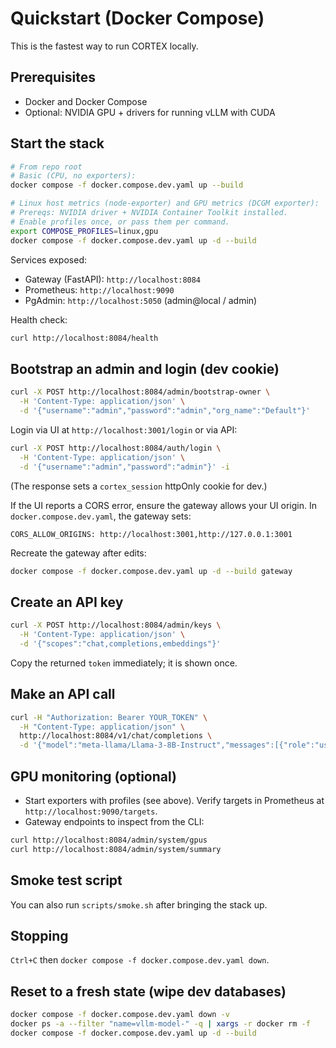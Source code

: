 # Quickstart (Docker Compose)

This is the fastest way to run CORTEX locally.

## Prerequisites
- Docker and Docker Compose
- Optional: NVIDIA GPU + drivers for running vLLM with CUDA

## Start the stack

```bash
# From repo root
# Basic (CPU, no exporters):
docker compose -f docker.compose.dev.yaml up --build

# Linux host metrics (node-exporter) and GPU metrics (DCGM exporter):
# Prereqs: NVIDIA driver + NVIDIA Container Toolkit installed.
# Enable profiles once, or pass them per command.
export COMPOSE_PROFILES=linux,gpu
docker compose -f docker.compose.dev.yaml up -d --build
```

Services exposed:
- Gateway (FastAPI): `http://localhost:8084`
- Prometheus: `http://localhost:9090`
- PgAdmin: `http://localhost:5050` (admin@local / admin)

Health check:
```bash
curl http://localhost:8084/health
```

## Bootstrap an admin and login (dev cookie)
```bash
curl -X POST http://localhost:8084/admin/bootstrap-owner \
  -H 'Content-Type: application/json' \
  -d '{"username":"admin","password":"admin","org_name":"Default"}'
```

Login via UI at `http://localhost:3001/login` or via API:
```bash
curl -X POST http://localhost:8084/auth/login \
  -H 'Content-Type: application/json' \
  -d '{"username":"admin","password":"admin"}' -i
```
(The response sets a `cortex_session` httpOnly cookie for dev.)

If the UI reports a CORS error, ensure the gateway allows your UI origin. In `docker.compose.dev.yaml`, the gateway sets:

```
CORS_ALLOW_ORIGINS: http://localhost:3001,http://127.0.0.1:3001
```
Recreate the gateway after edits:

```bash
docker compose -f docker.compose.dev.yaml up -d --build gateway
```

## Create an API key
```bash
curl -X POST http://localhost:8084/admin/keys \
  -H 'Content-Type: application/json' \
  -d '{"scopes":"chat,completions,embeddings"}'
```
Copy the returned `token` immediately; it is shown once.

## Make an API call
```bash
curl -H "Authorization: Bearer YOUR_TOKEN" \
  -H "Content-Type: application/json" \
  http://localhost:8084/v1/chat/completions \
  -d '{"model":"meta-llama/Llama-3-8B-Instruct","messages":[{"role":"user","content":"Hello!"}]}'
```

## GPU monitoring (optional)
- Start exporters with profiles (see above). Verify targets in Prometheus at `http://localhost:9090/targets`.
- Gateway endpoints to inspect from the CLI:
```bash
curl http://localhost:8084/admin/system/gpus
curl http://localhost:8084/admin/system/summary
```

## Smoke test script
You can also run `scripts/smoke.sh` after bringing the stack up.

## Stopping
`Ctrl+C` then `docker compose -f docker.compose.dev.yaml down`.

## Reset to a fresh state (wipe dev databases)
```bash
docker compose -f docker.compose.dev.yaml down -v
docker ps -a --filter "name=vllm-model-" -q | xargs -r docker rm -f
docker compose -f docker.compose.dev.yaml up -d --build
```
